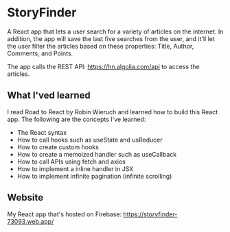 # StoryFinder
A React app that lets a user search for a variety of articles on the internet. In addition, the app will save the last five searches from the user, and it'll let the user filter the articles based on these properties: Title, Author, Comments, and Points. 

The app calls the REST API: https://hn.algolia.com/api to access the articles. 

## What I'ved learned
I read Road to React by Robin Wieruch and learned how to build this React app. The following are the concepts I've learned:

* The React syntax
* How to call hooks such as useState and usReducer
* How to create custom hooks
* How to create a memoized handler such as useCallback
* How to call APIs using fetch and axios 
* How to implement a inline handler in JSX
* How to implement infinite pagination (infinite scrolling)

## Website
My React app that's hosted on Firebase:
https://storyfinder-73093.web.app/
